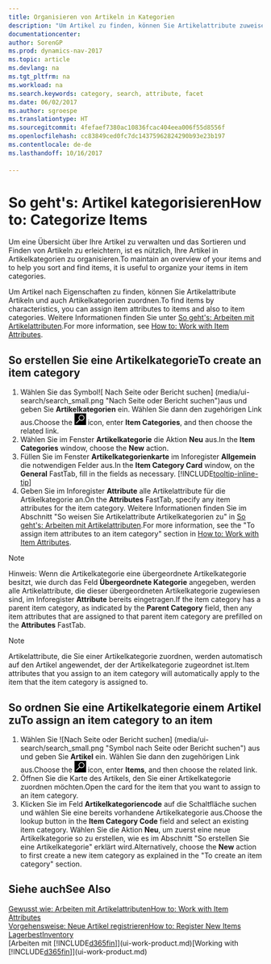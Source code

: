 ```yaml
---
title: Organisieren von Artikeln in Kategorien
description: "Um Artikel zu finden, können Sie Artikelattribute zuweisen und Artikel nach den definierten Kategorien organisieren."
documentationcenter: 
author: SorenGP
ms.prod: dynamics-nav-2017
ms.topic: article
ms.devlang: na
ms.tgt_pltfrm: na
ms.workload: na
ms.search.keywords: category, search, attribute, facet
ms.date: 06/02/2017
ms.author: sgroespe
ms.translationtype: HT
ms.sourcegitcommit: 4fefaef7380ac10836fcac404eea006f55d8556f
ms.openlocfilehash: cc83849ced0fc7dc14375962824290b93e23b197
ms.contentlocale: de-de
ms.lasthandoff: 10/16/2017

---
```

# <a name="how-to-categorize-items"></a><span data-ttu-id="a5dc3-103">So geht's: Artikel kategorisieren</span><span class="sxs-lookup"><span data-stu-id="a5dc3-103">How to: Categorize Items</span></span>
<span data-ttu-id="a5dc3-104">Um eine Übersicht über Ihre Artikel zu verwalten und das Sortieren und Finden von Artikeln zu erleichtern, ist es nützlich, Ihre Artikel in Artikelkategorien zu organisieren.</span><span class="sxs-lookup"><span data-stu-id="a5dc3-104">To maintain an overview of your items and to help you sort and find items, it is useful to organize your items in item categories.</span></span>

<span data-ttu-id="a5dc3-105">Um Artikel nach Eigenschaften zu finden, können Sie Artikelattribute Artikeln und auch Artikelkategorien zuordnen.</span><span class="sxs-lookup"><span data-stu-id="a5dc3-105">To find items by characteristics, you can assign item attributes to items and also to item categories.</span></span> <span data-ttu-id="a5dc3-106">Weitere Informationen finden Sie unter [So geht's: Arbeiten mit Artikelattributen](inventory-how-work-item-attributes.md).</span><span class="sxs-lookup"><span data-stu-id="a5dc3-106">For more information, see [How to: Work with Item Attributes](inventory-how-work-item-attributes.md).</span></span>

## <a name="to-create-an-item-category"></a><span data-ttu-id="a5dc3-107">So erstellen Sie eine Artikelkategorie</span><span class="sxs-lookup"><span data-stu-id="a5dc3-107">To create an item category</span></span>
1. <span data-ttu-id="a5dc3-108">Wählen Sie das Symbol![ Nach Seite oder Bericht suchen] (media/ui-search/search_small.png "Nach Seite oder Bericht suchen")aus und geben Sie **Artikelkategorien** ein. Wählen Sie dann den zugehörigen Link aus.</span><span class="sxs-lookup"><span data-stu-id="a5dc3-108">Choose the ![Search for Page or Report](media/ui-search/search_small.png "Search for Page or Report icon") icon, enter **Item Categories**, and then choose the related link.</span></span>
2. <span data-ttu-id="a5dc3-109">Wählen Sie im Fenster **Artikelkategorie** die Aktion **Neu** aus.</span><span class="sxs-lookup"><span data-stu-id="a5dc3-109">In the **Item Categories** window, choose the **New** action.</span></span>
3. <span data-ttu-id="a5dc3-110">Füllen Sie im Fenster **Artikelkategorienkarte** im Inforegister **Allgemein** die notwendigen Felder aus.</span><span class="sxs-lookup"><span data-stu-id="a5dc3-110">In the **Item Category Card** window, on the **General** FastTab, fill in the fields as necessary.</span></span> [!INCLUDE[tooltip-inline-tip](includes/tooltip-inline-tip_md.md)]
4. <span data-ttu-id="a5dc3-111">Geben Sie im Inforegister **Attribute** alle Artikelattribute für die Artikelkategorie an.</span><span class="sxs-lookup"><span data-stu-id="a5dc3-111">On the **Attributes** FastTab, specify any item attributes for the item category.</span></span> <span data-ttu-id="a5dc3-112">Weitere Informationen finden Sie im Abschnitt "So weisen Sie Artikelattribute Artikelkategorien zu" in [So geht's: Arbeiten mit Artikelattributen](inventory-how-work-item-attributes.md).</span><span class="sxs-lookup"><span data-stu-id="a5dc3-112">For more information, see the "To assign item attributes to an item category" section in [How to: Work with Item Attributes](inventory-how-work-item-attributes.md).</span></span>

> [!NOTE]  
>   <span data-ttu-id="a5dc3-113">Hinweis: Wenn die Artikelkategorie eine übergeordnete Artikelkategorie besitzt, wie durch das Feld **Übergeordnete Kategorie** angegeben, werden alle Artikelattribute, die dieser übergeordneten Artikelkategorie zugewiesen sind, im Inforegister **Attribute** bereits eingetragen.</span><span class="sxs-lookup"><span data-stu-id="a5dc3-113">If the item category has a parent item category, as indicated by the **Parent Category** field, then any item attributes that are assigned to that parent item category are prefilled on the **Attributes** FastTab.</span></span>

> [!NOTE]  
>   <span data-ttu-id="a5dc3-114">Artikelattribute, die Sie einer Artikelkategorie zuordnen, werden automatisch auf den Artikel angewendet, der der Artikelkategorie zugeordnet ist.</span><span class="sxs-lookup"><span data-stu-id="a5dc3-114">Item attributes that you assign to an item category will automatically apply to the item that the item category is assigned to.</span></span>

## <a name="to-assign-an-item-category-to-an-item"></a><span data-ttu-id="a5dc3-115">So ordnen Sie eine Artikelkategorie einem Artikel zu</span><span class="sxs-lookup"><span data-stu-id="a5dc3-115">To assign an item category to an item</span></span>
1. <span data-ttu-id="a5dc3-116">Wählen Sie ![Nach Seite oder Bericht suchen] (media/ui-search/search_small.png "Symbol nach Seite oder Bericht suchen") aus und geben Sie **Artikel** ein. Wählen Sie dann den zugehörigen Link aus.</span><span class="sxs-lookup"><span data-stu-id="a5dc3-116">Choose the ![Search for Page or Report](media/ui-search/search_small.png "Search for Page or Report icon") icon, enter **Items**, and then choose the related link.</span></span>
2. <span data-ttu-id="a5dc3-117">Öffnen Sie die Karte des Artikels, den Sie einer Artikelkategorie zuordnen möchten.</span><span class="sxs-lookup"><span data-stu-id="a5dc3-117">Open the card for the item that you want to assign to an item category.</span></span>
3. <span data-ttu-id="a5dc3-118">Klicken Sie im Feld **Artikelkategoriencode** auf die Schaltfläche suchen und wählen Sie eine bereits vorhandene Artikelkategorie aus.</span><span class="sxs-lookup"><span data-stu-id="a5dc3-118">Choose the lookup button in the **Item Category Code** field and select an existing item category.</span></span> <span data-ttu-id="a5dc3-119">Wählen Sie die Aktion **Neu**, um zuerst eine neue Artikelkategorie so zu erstellen, wie es im Abschnitt "So erstellen Sie eine Artikelkategorie" erklärt wird.</span><span class="sxs-lookup"><span data-stu-id="a5dc3-119">Alternatively, choose the **New** action to first create a new item category as explained in the "To create an item category" section.</span></span>

## <a name="see-also"></a><span data-ttu-id="a5dc3-120">Siehe auch</span><span class="sxs-lookup"><span data-stu-id="a5dc3-120">See Also</span></span>
[<span data-ttu-id="a5dc3-121">Gewusst wie: Arbeiten mit Artikelattributen</span><span class="sxs-lookup"><span data-stu-id="a5dc3-121">How to: Work with Item Attributes</span></span>](inventory-how-work-item-attributes.md)  
[<span data-ttu-id="a5dc3-122">Vorgehensweise: Neue Artikel registrieren</span><span class="sxs-lookup"><span data-stu-id="a5dc3-122">How to: Register New Items</span></span>](inventory-how-register-new-items.md)  
[<span data-ttu-id="a5dc3-123">Lagerbest</span><span class="sxs-lookup"><span data-stu-id="a5dc3-123">Inventory</span></span>](inventory-manage-inventory.md)  
<span data-ttu-id="a5dc3-124">[Arbeiten mit [!INCLUDE[d365fin](includes/d365fin_md.md)]](ui-work-product.md)</span><span class="sxs-lookup"><span data-stu-id="a5dc3-124">[Working with [!INCLUDE[d365fin](includes/d365fin_md.md)]](ui-work-product.md)</span></span>


